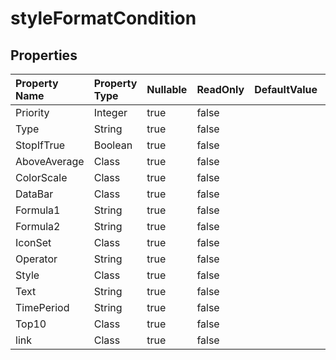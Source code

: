 # **styleFormatCondition**

 

## **Properties**

| Property Name | Property Type | Nullable |  ReadOnly | DefaultValue | Description | 
| :- | :- | :- |:- |  :- | :- |
|Priority|Integer|true|false |  ||
|Type|String|true|false |  ||
|StopIfTrue|Boolean|true|false |  ||
|AboveAverage|Class|true|false |  ||
|ColorScale|Class|true|false |  ||
|DataBar|Class|true|false |  ||
|Formula1|String|true|false |  ||
|Formula2|String|true|false |  ||
|IconSet|Class|true|false |  ||
|Operator|String|true|false |  ||
|Style|Class|true|false |  ||
|Text|String|true|false |  ||
|TimePeriod|String|true|false |  ||
|Top10|Class|true|false |  ||
|link|Class|true|false |  ||

